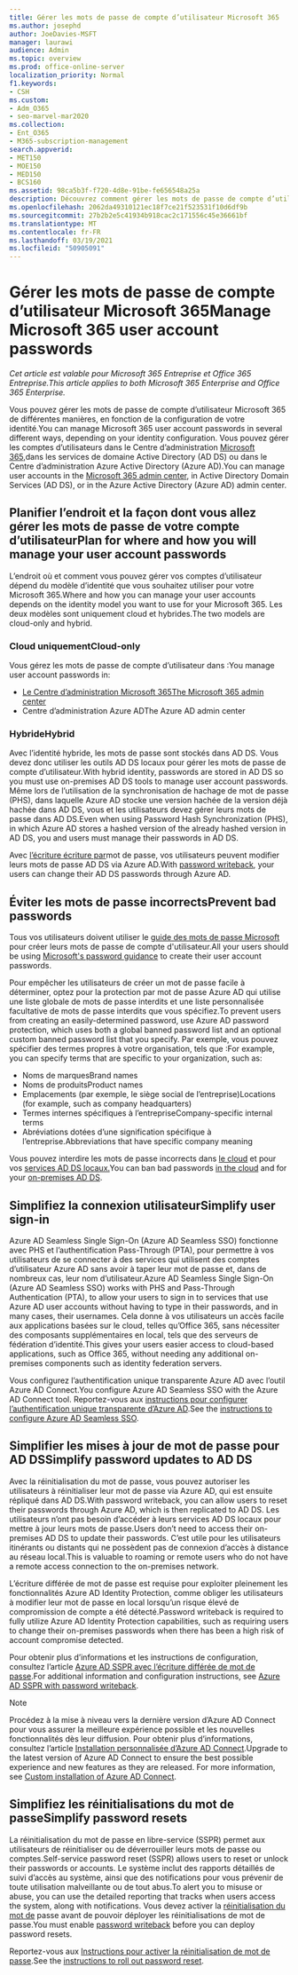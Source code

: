 ```yaml
---
title: Gérer les mots de passe de compte d’utilisateur Microsoft 365
ms.author: josephd
author: JoeDavies-MSFT
manager: laurawi
audience: Admin
ms.topic: overview
ms.prod: office-online-server
localization_priority: Normal
f1.keywords:
- CSH
ms.custom:
- Adm_O365
- seo-marvel-mar2020
ms.collection:
- Ent_O365
- M365-subscription-management
search.appverid:
- MET150
- MOE150
- MED150
- BCS160
ms.assetid: 98ca5b3f-f720-4d8e-91be-fe656548a25a
description: Découvrez comment gérer les mots de passe de compte d’utilisateur Microsoft 365.
ms.openlocfilehash: 2062da49310121ec18f7ce21f523531f10d6df9b
ms.sourcegitcommit: 27b2b2e5c41934b918cac2c171556c45e36661bf
ms.translationtype: MT
ms.contentlocale: fr-FR
ms.lasthandoff: 03/19/2021
ms.locfileid: "50905091"
---
```

# <a name="manage-microsoft-365-user-account-passwords"></a><span data-ttu-id="3824d-103">Gérer les mots de passe de compte d’utilisateur Microsoft 365</span><span class="sxs-lookup"><span data-stu-id="3824d-103">Manage Microsoft 365 user account passwords</span></span>

<span data-ttu-id="3824d-104">*Cet article est valable pour Microsoft 365 Entreprise et Office 365 Entreprise.*</span><span class="sxs-lookup"><span data-stu-id="3824d-104">*This article applies to both Microsoft 365 Enterprise and Office 365 Enterprise.*</span></span>

<span data-ttu-id="3824d-105">Vous pouvez gérer les mots de passe de compte d’utilisateur Microsoft 365 de différentes manières, en fonction de la configuration de votre identité.</span><span class="sxs-lookup"><span data-stu-id="3824d-105">You can manage Microsoft 365 user account passwords in several different ways, depending on your identity configuration.</span></span> <span data-ttu-id="3824d-106">Vous pouvez gérer les comptes d’utilisateurs dans le Centre d’administration [Microsoft 365,](../admin/add-users/index.yml)dans les services de domaine Active Directory (AD DS) ou dans le Centre d’administration Azure Active Directory (Azure AD).</span><span class="sxs-lookup"><span data-stu-id="3824d-106">You can manage user accounts in the [Microsoft 365 admin center](../admin/add-users/index.yml), in Active Directory Domain Services (AD DS), or in the Azure Active Directory (Azure AD) admin center.</span></span>

## <a name="plan-for-where-and-how-you-will-manage-your-user-account-passwords"></a><span data-ttu-id="3824d-107">Planifier l’endroit et la façon dont vous allez gérer les mots de passe de votre compte d’utilisateur</span><span class="sxs-lookup"><span data-stu-id="3824d-107">Plan for where and how you will manage your user account passwords</span></span>

<span data-ttu-id="3824d-108">L’endroit où et comment vous pouvez gérer vos comptes d’utilisateur dépend du modèle d’identité que vous souhaitez utiliser pour votre Microsoft 365.</span><span class="sxs-lookup"><span data-stu-id="3824d-108">Where and how you can manage your user accounts depends on the identity model you want to use for your Microsoft 365.</span></span> <span data-ttu-id="3824d-109">Les deux modèles sont uniquement cloud et hybrides.</span><span class="sxs-lookup"><span data-stu-id="3824d-109">The two models are cloud-only and hybrid.</span></span>
  
### <a name="cloud-only"></a><span data-ttu-id="3824d-110">Cloud uniquement</span><span class="sxs-lookup"><span data-stu-id="3824d-110">Cloud-only</span></span>

<span data-ttu-id="3824d-111">Vous gérez les mots de passe de compte d’utilisateur dans :</span><span class="sxs-lookup"><span data-stu-id="3824d-111">You manage user account passwords in:</span></span>

- [<span data-ttu-id="3824d-112">Le Centre d’administration Microsoft 365</span><span class="sxs-lookup"><span data-stu-id="3824d-112">The Microsoft 365 admin center</span></span>](../admin/add-users/index.yml)
- <span data-ttu-id="3824d-113">Centre d’administration Azure AD</span><span class="sxs-lookup"><span data-stu-id="3824d-113">The Azure AD admin center</span></span>
    
### <a name="hybrid"></a><span data-ttu-id="3824d-114">Hybride</span><span class="sxs-lookup"><span data-stu-id="3824d-114">Hybrid</span></span>

<span data-ttu-id="3824d-115">Avec l’identité hybride, les mots de passe sont stockés dans AD DS. Vous devez donc utiliser les outils AD DS locaux pour gérer les mots de passe de compte d’utilisateur.</span><span class="sxs-lookup"><span data-stu-id="3824d-115">With hybrid identity, passwords are stored in AD DS so you must use on-premises AD DS tools to manage user account passwords.</span></span> <span data-ttu-id="3824d-116">Même lors de l’utilisation de la synchronisation de hachage de mot de passe (PHS), dans laquelle Azure AD stocke une version hachée de la version déjà hachée dans AD DS, vous et les utilisateurs devez gérer leurs mots de passe dans AD DS.</span><span class="sxs-lookup"><span data-stu-id="3824d-116">Even when using Password Hash Synchronization (PHS), in which Azure AD stores a hashed version of the already hashed version in AD DS, you and users must manage their passwords in AD DS.</span></span>

<span data-ttu-id="3824d-117">Avec [l’écriture écriture par](#pw_writeback)mot de passe, vos utilisateurs peuvent modifier leurs mots de passe AD DS via Azure AD.</span><span class="sxs-lookup"><span data-stu-id="3824d-117">With [password writeback](#pw_writeback), your users can change their AD DS passwords through Azure AD.</span></span>

## <a name="prevent-bad-passwords"></a><span data-ttu-id="3824d-118">Éviter les mots de passe incorrects</span><span class="sxs-lookup"><span data-stu-id="3824d-118">Prevent bad passwords</span></span>

<span data-ttu-id="3824d-119">Tous vos utilisateurs doivent utiliser le [guide des mots de passe Microsoft](https://www.microsoft.com/research/publication/password-guidance) pour créer leurs mots de passe de compte d'utilisateur.</span><span class="sxs-lookup"><span data-stu-id="3824d-119">All your users should be using [Microsoft's password guidance](https://www.microsoft.com/research/publication/password-guidance) to create their user account passwords.</span></span>

<span data-ttu-id="3824d-120">Pour empêcher les utilisateurs de créer un mot de passe facile à déterminer, optez pour la protection par mot de passe Azure AD qui utilise une liste globale de mots de passe interdits et une liste personnalisée facultative de mots de passe interdits que vous spécifiez.</span><span class="sxs-lookup"><span data-stu-id="3824d-120">To prevent users from creating an easily-determined password, use Azure AD password protection, which uses both a global banned password list and an optional custom banned password list that you specify.</span></span> <span data-ttu-id="3824d-121">Par exemple, vous pouvez spécifier des termes propres à votre organisation, tels que :</span><span class="sxs-lookup"><span data-stu-id="3824d-121">For example, you can specify terms that are specific to your organization, such as:</span></span>

- <span data-ttu-id="3824d-122">Noms de marques</span><span class="sxs-lookup"><span data-stu-id="3824d-122">Brand names</span></span>
- <span data-ttu-id="3824d-123">Noms de produits</span><span class="sxs-lookup"><span data-stu-id="3824d-123">Product names</span></span>
- <span data-ttu-id="3824d-124">Emplacements (par exemple, le siège social de l’entreprise)</span><span class="sxs-lookup"><span data-stu-id="3824d-124">Locations (for example, such as company headquarters)</span></span>
- <span data-ttu-id="3824d-125">Termes internes spécifiques à l’entreprise</span><span class="sxs-lookup"><span data-stu-id="3824d-125">Company-specific internal terms</span></span>
- <span data-ttu-id="3824d-126">Abréviations dotées d’une signification spécifique à l’entreprise.</span><span class="sxs-lookup"><span data-stu-id="3824d-126">Abbreviations that have specific company meaning</span></span>

<span data-ttu-id="3824d-127">Vous pouvez interdire les mots de passe incorrects dans [le cloud](/azure/active-directory/authentication/concept-password-ban-bad) et pour vos [services AD DS locaux.](/azure/active-directory/authentication/concept-password-ban-bad-on-premises)</span><span class="sxs-lookup"><span data-stu-id="3824d-127">You can ban bad passwords [in the cloud](/azure/active-directory/authentication/concept-password-ban-bad) and for your [on-premises AD DS](/azure/active-directory/authentication/concept-password-ban-bad-on-premises).</span></span>

## <a name="simplify-user-sign-in"></a><span data-ttu-id="3824d-128">Simplifiez la connexion utilisateur</span><span class="sxs-lookup"><span data-stu-id="3824d-128">Simplify user sign-in</span></span>

<span data-ttu-id="3824d-129">Azure AD Seamless Single Sign-On (Azure AD Seamless SSO) fonctionne avec PHS et l’authentification Pass-Through (PTA), pour permettre à vos utilisateurs de se connecter à des services qui utilisent des comptes d’utilisateur Azure AD sans avoir à taper leur mot de passe et, dans de nombreux cas, leur nom d’utilisateur.</span><span class="sxs-lookup"><span data-stu-id="3824d-129">Azure AD Seamless Single Sign-On (Azure AD Seamless SSO) works with PHS and Pass-Through Authentication (PTA), to allow your users to sign in to services that use Azure AD user accounts without having to type in their passwords, and in many cases, their usernames.</span></span> <span data-ttu-id="3824d-130">Cela donne à vos utilisateurs un accès facile aux applications basées sur le cloud, telles qu’Office 365, sans nécessiter des composants supplémentaires en local, tels que des serveurs de fédération d’identité.</span><span class="sxs-lookup"><span data-stu-id="3824d-130">This gives your users easier access to cloud-based applications, such as Office 365, without needing any additional on-premises components such as identity federation servers.</span></span>

<span data-ttu-id="3824d-131">Vous configurez l’authentification unique transparente Azure AD avec l’outil Azure AD Connect.</span><span class="sxs-lookup"><span data-stu-id="3824d-131">You configure Azure AD Seamless SSO with the Azure AD Connect tool.</span></span> <span data-ttu-id="3824d-132">Reportez-vous aux [instructions pour configurer l’authentification unique transparente d’Azure AD](/azure/active-directory/connect/active-directory-aadconnect-sso-quick-start).</span><span class="sxs-lookup"><span data-stu-id="3824d-132">See the [instructions to configure Azure AD Seamless SSO](/azure/active-directory/connect/active-directory-aadconnect-sso-quick-start).</span></span>

<a name="pw_writeback"></a>
## <a name="simplify-password-updates-to-ad-ds"></a><span data-ttu-id="3824d-133">Simplifier les mises à jour de mot de passe pour AD DS</span><span class="sxs-lookup"><span data-stu-id="3824d-133">Simplify password updates to AD DS</span></span>

<span data-ttu-id="3824d-134">Avec la réinitialisation du mot de passe, vous pouvez autoriser les utilisateurs à réinitialiser leur mot de passe via Azure AD, qui est ensuite répliqué dans AD DS.</span><span class="sxs-lookup"><span data-stu-id="3824d-134">With password writeback, you can allow users to reset their passwords through Azure AD, which is then replicated to AD DS.</span></span> <span data-ttu-id="3824d-135">Les utilisateurs n’ont pas besoin d’accéder à leurs services AD DS locaux pour mettre à jour leurs mots de passe.</span><span class="sxs-lookup"><span data-stu-id="3824d-135">Users don’t need to access their on-premises AD DS to update their passwords.</span></span> <span data-ttu-id="3824d-136">C’est utile pour les utilisateurs itinérants ou distants qui ne possèdent pas de connexion d’accès à distance au réseau local.</span><span class="sxs-lookup"><span data-stu-id="3824d-136">This is valuable to roaming or remote users who do not have a remote access connection to the on-premises network.</span></span>

<span data-ttu-id="3824d-137">L’écriture différée de mot de passe est requise pour exploiter pleinement les fonctionnalités Azure AD Identity Protection, comme obliger les utilisateurs à modifier leur mot de passe en local lorsqu’un risque élevé de compromission de compte a été détecté.</span><span class="sxs-lookup"><span data-stu-id="3824d-137">Password writeback is required to fully utilize Azure AD Identity Protection capabilities, such as requiring users to change their on-premises passwords when there has been a high risk of account compromise detected.</span></span>

<span data-ttu-id="3824d-138">Pour obtenir plus d’informations et les instructions de configuration, consultez l’article [Azure AD SSPR avec l’écriture différée de mot de passe](/azure/active-directory/active-directory-passwords-writeback).</span><span class="sxs-lookup"><span data-stu-id="3824d-138">For additional information and configuration instructions, see [Azure AD SSPR with password writeback](/azure/active-directory/active-directory-passwords-writeback).</span></span>

>[!Note]
><span data-ttu-id="3824d-p108">Procédez à la mise à niveau vers la dernière version d’Azure AD Connect pour vous assurer la meilleure expérience possible et les nouvelles fonctionnalités dès leur diffusion. Pour obtenir plus d’informations, consultez l’article [Installation personnalisée d’Azure AD Connect](/azure/active-directory/connect/active-directory-aadconnect-get-started-custom).</span><span class="sxs-lookup"><span data-stu-id="3824d-p108">Upgrade to the latest version of Azure AD Connect to ensure the best possible experience and new features as they are released. For more information, see [Custom installation of Azure AD Connect](/azure/active-directory/connect/active-directory-aadconnect-get-started-custom).</span></span>
>

## <a name="simplify-password-resets"></a><span data-ttu-id="3824d-141">Simplifiez les réinitialisations du mot de passe</span><span class="sxs-lookup"><span data-stu-id="3824d-141">Simplify password resets</span></span>

<span data-ttu-id="3824d-142">La réinitialisation du mot de passe en libre-service (SSPR) permet aux utilisateurs de réinitialiser ou de déverrouiller leurs mots de passe ou comptes.</span><span class="sxs-lookup"><span data-stu-id="3824d-142">Self-service password reset (SSPR) allows users to reset or unlock their passwords or accounts.</span></span> <span data-ttu-id="3824d-143">Le système inclut des rapports détaillés de suivi d’accès au système, ainsi que des notifications pour vous prévenir de toute utilisation malveillante ou de tout abus.</span><span class="sxs-lookup"><span data-stu-id="3824d-143">To alert you to misuse or abuse, you can use the detailed reporting that tracks when users access the system, along with notifications.</span></span> <span data-ttu-id="3824d-144">Vous devez activer la [réinitialisation du mot de](#pw_writeback) passe avant de pouvoir déployer les réinitialisations de mot de passe.</span><span class="sxs-lookup"><span data-stu-id="3824d-144">You must enable [password writeback](#pw_writeback) before you can deploy password resets.</span></span>

<span data-ttu-id="3824d-145">Reportez-vous aux [Instructions pour activer la réinitialisation de mot de passe](/azure/active-directory/authentication/howto-sspr-deployment).</span><span class="sxs-lookup"><span data-stu-id="3824d-145">See the [instructions to roll out password reset](/azure/active-directory/authentication/howto-sspr-deployment).</span></span>